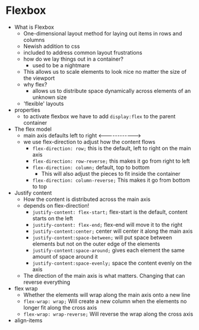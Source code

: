 # Flexbox

- What is Flexbox
    - One-dimensional layout method for laying out items in rows and columns
    - Newish addition to css
    - included to address common layout frustrations
    - how do we lay things out in a container?
        - used to be a nightmare
    - This allows us to scale elements to look nice no matter the size of the viewport
    - why flex?
        - allows us to distribute space dynamically across elements of an unknown size
    - 'flexible' layouts
- properties
    - to activate flexbox we have to add ```display:flex``` to the parent container
- The flex model
    - main axis defaults left to right <------------>
    - we use flex-direction to adjust how the content flows
        - ```flex-direction: row;``` this is the default, left to right on the main axis
        - ```flex-direction: row-reverse;``` this makes it go from right to left
        - ```flex-direction: column;``` default, top to bottom
            - This will also adjust the pieces to fit inside the container
        - ```flex-direction: column-reverse;``` This makes it go from bottom to top
- Justify content
    - How the content is distributed across the main axis
    - depends on flex-direction!
        - ```justify-content: flex-start;``` flex-start is the default, content starts on the left
        - ```justify-content: flex-end;``` flex-end will move it to the right
        - ```justify-content:center;``` center will center it along the main axis
        - ```justify-content:space-between;``` will put space between elements but not on the outer edge of the elements
        - ```justify-content:space-around;``` gives each element the same amount of space around it
        - ```justify-content:space-evenly;``` space the content evenly on the axis
    - The direction of the main axis is what matters. Changing that can reverse everything
- flex wrap
    - Whether the elements will wrap along the main axis onto a new line
    - ```flex-wrap: wrap;``` Will create a new column when the elements no longer fit along the cross axis
    - ```flex-wrap: wrap-reverse;``` Will reverse the wrap along the cross axis
- align-items